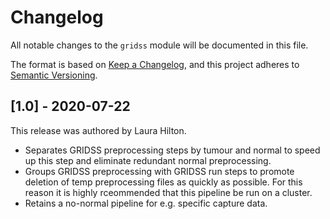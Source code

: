 # Changelog

All notable changes to the `gridss` module will be documented in this file.

The format is based on [Keep a Changelog](https://keepachangelog.com/en/1.0.0/),
and this project adheres to [Semantic Versioning](https://semver.org/spec/v2.0.0.html).

## [1.0] - 2020-07-22

This release was authored by Laura Hilton.
- Separates GRIDSS preprocessing steps by tumour and normal to speed up this step and eliminate redundant normal preprocessing. 
- Groups GRIDSS preprocessing with GRIDSS run steps to promote deletion of temp preprocessing files as quickly as possible. For this reason it is highly rceommended that this pipeline be run on a cluster. 
- Retains a no-normal pipeline for e.g. specific capture data. 
